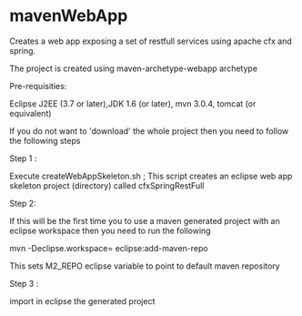 mavenWebApp
===========

Creates a web app exposing a set of restfull services using apache cfx and spring.

The project is created using maven-archetype-webapp archetype

Pre-requisities:

  Eclipse J2EE (3.7 or later),JDK 1.6 (or later), mvn 3.0.4, tomcat (or equivalent)

If you do not want to 'download' the whole project then you need to follow the following steps

Step 1 : 

Execute createWebAppSkeleton.sh ; 
This script creates an eclipse web app skeleton project (directory) called cfxSpringRestFull

Step 2:

 If this will be the first time you to use a maven generated project with an eclipse workspace then you need to run the following
 
mvn -Declipse.workspace=<path-to-eclipse-workspace> eclipse:add-maven-repo

This sets M2_REPO eclipse variable to point to default maven repository

Step 3 : 

import in eclipse the generated project








